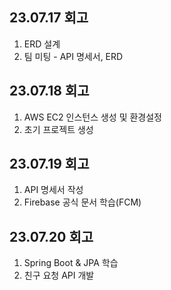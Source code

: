 ## 23.07.17 회고

1. ERD 설계
2. 팀 미팅 - API 명세서, ERD

## 23.07.18 회고

1. AWS EC2 인스턴스 생성 및 환경설정
2. 초기 프로젝트 생성

## 23.07.19 회고

1. API 명세서 작성
2. Firebase 공식 문서 학습(FCM)

## 23.07.20 회고

1. Spring Boot & JPA 학습
2. 친구 요청 API 개발

